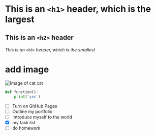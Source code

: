 # This is an `<h1>` header, which is the largest
## This is an `<h2>` header
###### This is an `<h6>` header, which is the smallest

# add image
![Image of cat cat](https://via.placeholder.com/300/09f/fff.png)

```python
def function():
    print('yes')
```


- [ ] Turn on GitHub Pages
- [ ] Outline my portfolio
- [ ] Introduce myself to the world
- [x] my task list
- [ ] do homework
